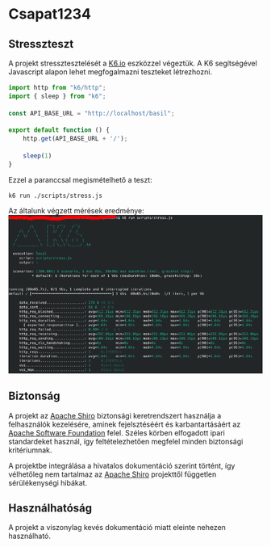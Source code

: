 # Csapat1234

## Stresszteszt
A projekt stressztesztelését a [K6.io](https://k6.io/) eszközzel végeztük. A K6 segítségével Javascript alapon lehet megfogalmazni teszteket létrezhozni.
```javascript
import http from "k6/http";
import { sleep } from "k6";

const API_BASE_URL = "http://localhost/basil";

export default function () {
    http.get(API_BASE_URL + '/');

    sleep(1)
}
```
Ezzel a paranccsal megismételhető a teszt:
```shell
k6 run ./scripts/stress.js
```
Az általunk végzett mérések eredménye:
![](./images/stress.png)

## Biztonság
A projekt az [Apache Shiro](https://shiro.apache.org/) biztonsági keretrendszert használja a felhasználók kezelésére, aminek fejelsztéséért és karbantartásáért az [Apache Software Foundation](https://apache.org) felel. Széles körben elfogadott ipari standardeket használ, így feltételezhetően megfelel minden biztonsági kritériumnak.

A projektbe integrálása a hivatalos dokumentáció szerint történt, így vélhetőleg nem tartalmaz az [Apache Shiro](https://shiro.apache.org/) projekttől független sérülékenységi hibákat.

## Használhatóság
A projekt a viszonylag kevés dokumentáció miatt eleinte nehezen használható.